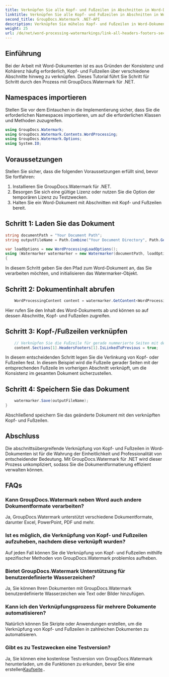 ```yaml
---
title: Verknüpfen Sie alle Kopf- und Fußzeilen in Abschnitten in Word-Dokumenten
linktitle: Verknüpfen Sie alle Kopf- und Fußzeilen in Abschnitten in Word-Dokumenten
second_title: GroupDocs.Watermark .NET-API
description: Verknüpfen Sie mühelos Kopf- und Fußzeilen in Word-Dokumenten mit GroupDocs.Watermark für .NET. Sorgen Sie mühelos für Konsistenz und Professionalität.
weight: 25
url: /de/net/word-processing-watermarkings/link-all-headers-footers-section-word-docs/
---
```

## Einführung
Bei der Arbeit mit Word-Dokumenten ist es aus Gründen der Konsistenz und Kohärenz häufig erforderlich, Kopf- und Fußzeilen über verschiedene Abschnitte hinweg zu verknüpfen. Dieses Tutorial führt Sie Schritt für Schritt durch den Prozess mit GroupDocs.Watermark für .NET.
## Namespaces importieren
Stellen Sie vor dem Eintauchen in die Implementierung sicher, dass Sie die erforderlichen Namespaces importieren, um auf die erforderlichen Klassen und Methoden zuzugreifen.
```csharp
using GroupDocs.Watermark;
using GroupDocs.Watermark.Contents.WordProcessing;
using GroupDocs.Watermark.Options;
using System.IO;
```
## Voraussetzungen
Stellen Sie sicher, dass die folgenden Voraussetzungen erfüllt sind, bevor Sie fortfahren:
1. Installieren Sie GroupDocs.Watermark für .NET.
2. Besorgen Sie sich eine gültige Lizenz oder nutzen Sie die Option der temporären Lizenz zu Testzwecken.
3. Halten Sie ein Word-Dokument mit Abschnitten mit Kopf- und Fußzeilen bereit.
## Schritt 1: Laden Sie das Dokument
```csharp
string documentPath = "Your Document Path";
string outputFileName = Path.Combine("Your Document Directory", Path.GetFileName(documentPath));

var loadOptions = new WordProcessingLoadOptions();
using (Watermarker watermarker = new Watermarker(documentPath, loadOptions))
{
```
In diesem Schritt geben Sie den Pfad zum Word-Dokument an, das Sie verarbeiten möchten, und initialisieren das Watermarker-Objekt.
## Schritt 2: Dokumentinhalt abrufen
```csharp
    WordProcessingContent content = watermarker.GetContent<WordProcessingContent>();
```
Hier rufen Sie den Inhalt des Word-Dokuments ab und können so auf dessen Abschnitte, Kopf- und Fußzeilen zugreifen.
## Schritt 3: Kopf-/Fußzeilen verknüpfen
```csharp
    // Verknüpfen Sie die Fußzeile für gerade nummerierte Seiten mit der entsprechenden Fußzeile im vorherigen Abschnitt
    content.Sections[1].HeadersFooters[1].IsLinkedToPrevious = true;
```
In diesem entscheidenden Schritt legen Sie die Verlinkung von Kopf- oder Fußzeilen fest. In diesem Beispiel wird die Fußzeile gerader Seiten mit der entsprechenden Fußzeile im vorherigen Abschnitt verknüpft, um die Konsistenz im gesamten Dokument sicherzustellen.

## Schritt 4: Speichern Sie das Dokument
```csharp
    watermarker.Save(outputFileName);
}
```
Abschließend speichern Sie das geänderte Dokument mit den verknüpften Kopf- und Fußzeilen.

## Abschluss
Die abschnittsübergreifende Verknüpfung von Kopf- und Fußzeilen in Word-Dokumenten ist für die Wahrung der Einheitlichkeit und Professionalität von entscheidender Bedeutung. Mit GroupDocs.Watermark für .NET wird dieser Prozess unkompliziert, sodass Sie die Dokumentformatierung effizient verwalten können.
## FAQs
### Kann GroupDocs.Watermark neben Word auch andere Dokumentformate verarbeiten?
Ja, GroupDocs.Watermark unterstützt verschiedene Dokumentformate, darunter Excel, PowerPoint, PDF und mehr.
### Ist es möglich, die Verknüpfung von Kopf- und Fußzeilen aufzuheben, nachdem diese verknüpft wurden?
Auf jeden Fall können Sie die Verknüpfung von Kopf- und Fußzeilen mithilfe spezifischer Methoden von GroupDocs.Watermark problemlos aufheben.
### Bietet GroupDocs.Watermark Unterstützung für benutzerdefinierte Wasserzeichen?
Ja, Sie können Ihren Dokumenten mit GroupDocs.Watermark benutzerdefinierte Wasserzeichen wie Text oder Bilder hinzufügen.
### Kann ich den Verknüpfungsprozess für mehrere Dokumente automatisieren?
Natürlich können Sie Skripte oder Anwendungen erstellen, um die Verknüpfung von Kopf- und Fußzeilen in zahlreichen Dokumenten zu automatisieren.
### Gibt es zu Testzwecken eine Testversion?
 Ja, Sie können eine kostenlose Testversion von GroupDocs.Watermark herunterladen, um die Funktionen zu erkunden, bevor Sie eine erstellen[Kaufseite](https://purchase.groupdocs.com/temporary-license/)..